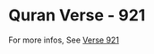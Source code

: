 # Quran Verse - 921 

For more infos, See [Verse 921](https://www.quranbookk.com/quran/search?q=921)